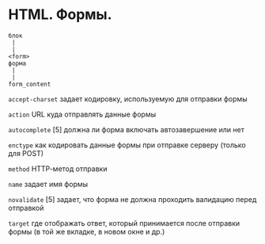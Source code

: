 # HTML. Формы.

```
блок
 |
 |
<form>
форма
 |
 |
form_content
```

`accept-charset` задает кодировку, используемую для отправки формы 

`action` URL куда отправлять данные формы 

`autocomplete` [5] должна ли форма включать автозавершение или нет 

`епсtуре` как кодировать данные формы при отправке серверу (только для РOSТ) 

`method` НТТР-метод отправки 

`name` задает имя формы 

`novalidate` [5] задает, что форма не должна проходить валидацию перед отправкой 

`target` где отображать ответ, который принимается после отправки формы (в той же вкладке, в новом окне и др.) 
